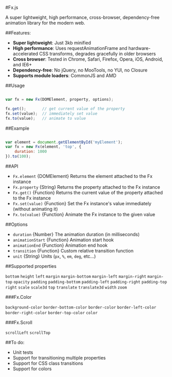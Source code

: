 #Fx.js

A super lightweight, high performance, cross-browser, dependency-free animation library for the modern web.

##Features:

- **Super lightweight**: Just 3kb minified
- **High performance**: Uses requestAnimationFrame and hardware-accelerated CSS transforms, degrades gracefully in older browsers
- **Cross browser**: Tested in Chrome, Safari, Firefox, Opera, iOS, Android, and IE6+
- **Dependency-free**: No jQuery, no MooTools, no YUI, no Closure
- **Supports module loaders**: CommonJS and AMD

##Usage

```javascript

var fx = new Fx(DOMElement, property, options);

fx.get();		// get current value of the property
fx.set(value);	// immediately set value
fx.to(value);	// animate to value
```

##Example

```javascript

var element = document.getElementById('myElement');
var fx = new Fx(element, 'top', {
	duration: 1000
}).to(100);
```

##API

- `Fx.element` {DOMElement} Returns the element attached to the Fx instance
- `Fx.property` {String} Returns the property attached to the Fx instance
- `Fx.get()` {Function} Returns the current value of the property attached to the Fx instance
- `Fx.set(value)` {Function} Set the Fx instance's value immediately (without animating it)
- `Fx.to(value)` {Function} Animate the Fx instance to the given value

##Options

- `duration` {Number} The animation duration (in milliseconds)
- `animationStart` {Function} Animation start hook
- `animationEnd` {Function} Animation end hook
- `transition` {Function} Custom relative transition function
- `unit` {String} Units (`px`, `%`, `em`, `deg`, etc...)

##Supported properties

 `bottom` `height` `left` `margin` `margin-bottom` `margin-left` `margin-right` `margin-top` `opacity` `padding` `padding-bottom` `padding-left` `padding-right` `padding-top` `right` `scale` `scale3d` `top` `translate` `translate3d` `width` `zoom`

###Fx.Color

`background-color` `border-bottom-color` `border-color` `border-left-color` `border-right-color` `border-top-color` `color`

###Fx.Scroll

`scrollLeft` `scrollTop`

##To do:

- Unit tests
- Support for transitioning multiple properties
- Support for CSS class transitions
- Support for colors
